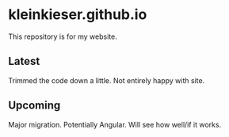 # kleinkieser.github.io
This repository is for my website. 

## Latest
Trimmed the code down a little. Not entirely happy with site.

## Upcoming
Major migration. Potentially Angular. Will see how well/if it works.

